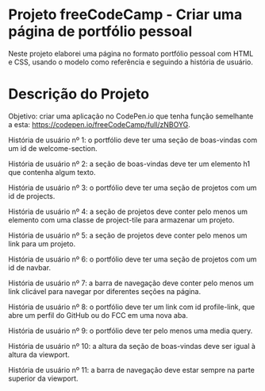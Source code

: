 # Projeto freeCodeCamp - Criar uma página de portfólio pessoal

Neste projeto elaborei uma página no formato portfólio pessoal com HTML e CSS, usando o modelo como referência e seguindo a história de usuário.

# Descrição do Projeto

Objetivo: criar uma aplicação no CodePen.io que tenha função semelhante a esta: https://codepen.io/freeCodeCamp/full/zNBOYG.

História de usuário nº 1: o portfólio deve ter uma seção de boas-vindas com um id de welcome-section.

História de usuário nº 2: a seção de boas-vindas deve ter um elemento h1 que contenha algum texto.

História de usuário nº 3: o portfólio deve ter uma seção de projetos com um id de projects.

História de usuário nº 4: a seção de projetos deve conter pelo menos um elemento com uma classe de project-tile para armazenar um projeto.

História de usuário nº 5: a seção de projetos deve conter pelo menos um link para um projeto.

História de usuário nº 6: o portfólio deve ter uma seção de projetos com um id de navbar.

História de usuário nº 7: a barra de navegação deve conter pelo menos um link clicável para navegar por diferentes seções na página.

História de usuário nº 8: o portfólio deve ter um link com id profile-link, que abre um perfil do GitHub ou do FCC em uma nova aba.

História de usuário nº 9: o portfólio deve ter pelo menos uma media query.

História de usuário nº 10: a altura da seção de boas-vindas deve ser igual à altura da viewport.

História de usuário nº 11: a barra de navegação deve estar sempre na parte superior da viewport.